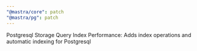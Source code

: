 ```yaml
---
"@mastra/core": patch
"@mastra/pg": patch
---
```


Postgresql Storage Query Index Performance: Adds index operations and automatic indexing for Postgresql
